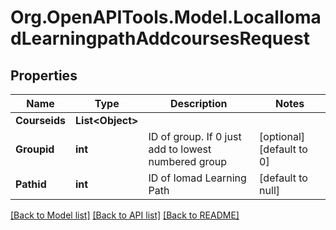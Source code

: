# Org.OpenAPITools.Model.LocalIomadLearningpathAddcoursesRequest

## Properties

Name | Type | Description | Notes
------------ | ------------- | ------------- | -------------
**Courseids** | **List&lt;Object&gt;** |  | 
**Groupid** | **int** | ID of group. If 0 just add to lowest numbered group | [optional] [default to 0]
**Pathid** | **int** | ID of Iomad Learning Path | [default to null]

[[Back to Model list]](../README.md#documentation-for-models) [[Back to API list]](../README.md#documentation-for-api-endpoints) [[Back to README]](../README.md)

